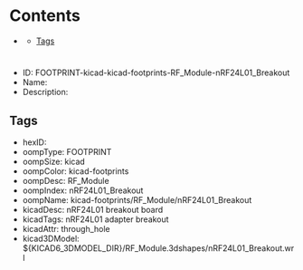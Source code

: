 



Contents
========

* [](#)
	* [Tags](#tags)

# 

- ID: FOOTPRINT-kicad-kicad-footprints-RF_Module-nRF24L01_Breakout
- Name: 
- Description: 

## Tags

- hexID: 
- oompType: FOOTPRINT
- oompSize: kicad
- oompColor: kicad-footprints
- oompDesc: RF_Module
- oompIndex: nRF24L01_Breakout
- oompName: kicad-footprints/RF_Module/nRF24L01_Breakout
- kicadDesc: nRF24L01 breakout board
- kicadTags: nRF24L01 adapter breakout
- kicadAttr: through_hole
- kicad3DModel: ${KICAD6_3DMODEL_DIR}/RF_Module.3dshapes/nRF24L01_Breakout.wrl
